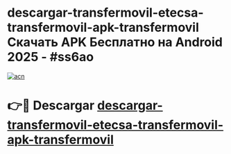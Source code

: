# descargar-transfermovil-etecsa-transfermovil-apk-transfermovil Скачать APK Бесплатно на Android 2025 - #ss6ao

[![acn](https://github.com/user-attachments/assets/0f9c940e-d8b0-45ae-aac7-cd30a18b3e1c)](https://apps.freeplayer.one?title=descargar-transfermovil-etecsa-transfermovil-apk-transfermovil&ref=9RF)

# 👉🔴 Descargar [descargar-transfermovil-etecsa-transfermovil-apk-transfermovil](https://apps.freeplayer.one?title=descargar-transfermovil-etecsa-transfermovil-apk-transfermovil&ref=9RF)